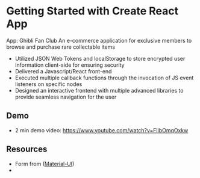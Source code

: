 # Getting Started with Create React App

App: Ghibli Fan Club 
An e-commerce application for exclusive members to browse and purchase rare collectable items 

* Utilized JSON Web Tokens and localStorage to store encrypted user information client-side for ensuring security
* Delivered a Javascript/React front-end 
* Executed multiple callback functions through the invocation of JS event listeners on specific nodes
* Designed an interactive frontend with multiple advanced libraries to provide seamless navigation for the user 

## Demo

- 2 min demo video: https://www.youtube.com/watch?v=FllbOmqOxkw

## Resources
- Form from ([Material-UI](https://material-ui.com/))
- 
